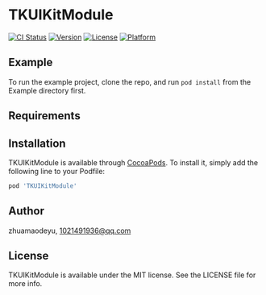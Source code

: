 # TKUIKitModule

[![CI Status](https://img.shields.io/travis/zhuamaodeyu/TKUIKitModule.svg?style=flat)](https://travis-ci.org/zhuamaodeyu/TKUIKitModule)
[![Version](https://img.shields.io/cocoapods/v/TKUIKitModule.svg?style=flat)](https://cocoapods.org/pods/TKUIKitModule)
[![License](https://img.shields.io/cocoapods/l/TKUIKitModule.svg?style=flat)](https://cocoapods.org/pods/TKUIKitModule)
[![Platform](https://img.shields.io/cocoapods/p/TKUIKitModule.svg?style=flat)](https://cocoapods.org/pods/TKUIKitModule)

## Example

To run the example project, clone the repo, and run `pod install` from the Example directory first.

## Requirements

## Installation

TKUIKitModule is available through [CocoaPods](https://cocoapods.org). To install
it, simply add the following line to your Podfile:

```ruby
pod 'TKUIKitModule'
```

## Author

zhuamaodeyu, 1021491936@qq.com

## License

TKUIKitModule is available under the MIT license. See the LICENSE file for more info.
